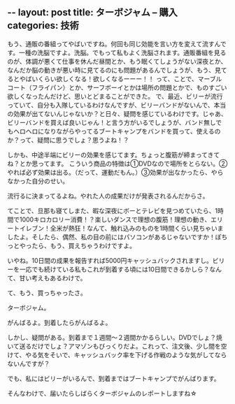 --
layout: post
title: ターボジャム – 購入
categories: 技術
--

もう、通販の番組ってやばいですね。何回も同じ効能を言い方を変えて流すんです。一種の洗脳ですよ。洗脳。でもって私もよく洗脳されます。通販番組を見るのが、体調が悪くて仕事を休んだ昼間とか、もう眠くてしょうがない深夜とか、なんだか脳の動きが悪い時に見てるのにも問題があるんでしょうが、もう、見てるとやばいくらい欲しくなる！欲しくなるーーー！！
って、ことで、マーブルコート（フライパン）とか、サーフボーイとかは場所の問題とかで、ものすごい欲しくなったんだけど、思いとどまることができた。
で、最近、ビリーが流行っていて、自分も入隊しているわけなんですが、ビリーバンドがないんで、本当の効果が出てないんじゃないか？と日々、疑問を感じているわけです。じゃあ、ビリーバンドを買えば良いじゃん！と言う方がいるでしょうが、バンド無しでもヘロヘロになりながらやってるブートキャンプをバンドを買って、使えるのか？って、疑問に思うでしょ？思うよね！？

しかも、中途半端にビリーの効果を感じてます。ちょっと腹筋が締まってきてね？とか思ってます。
こういう商品の特徴は①DVDなので場所をとらない。②やれば必ず効果は出る。（だって、運動だもん。）③効果が出なかったら、やらなかった自分のせい。

流行るに決まってるよね。やれた人の成果だけが発表されるんだからさ。

てことで、旦那も寝てしまた、暇な深夜にボーとテレビを見つめていたら、1時間で1000キロカロリー消費！？楽しいダンスで理想の腹筋！理想の動き、エリートイレブン！全米が熱狂！なんて、触れ込みのものを1時間くらい見ちゃいましたよ。そしたら、偶然、私の目の前にはパソコンがあるじゃないですか！ぽちっとやったら、もう、買えちゃうわけですよ。

いやね。10日間の成果を報告すれば5000円キャッシュバックされますし。ビリーを一応でも続けている私もこれが到着する頃には10日間できるかしら？なんて、甘い考えもあるわけで。

て、もう、買っちゃったさ。

ターボジャム。

がんばるよ。到着したらがんばるよ。

しかし、疑問がある。到着まで１週間～２週間かかるらしい。DVDでしょ？焼いて送るだけでしょ？アマゾンもびっくりだよ。これって、注文後、少し間を空けて、やる気をそいで、キャッシュバック率を下げる作戦のような気がしてならないんですが？

でも、私にはビリーがいるんで、到着まではブートキャンプでがんばります。

そんなわけで、届いたらしばらくターボジャムのレポートしますね☆

